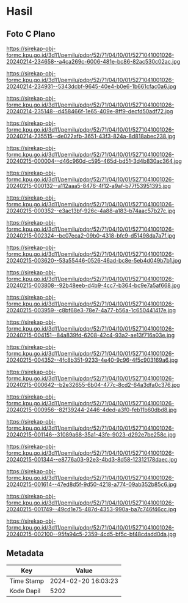 # Hasil

## Foto C Plano

https://sirekap-obj-formc.kpu.go.id/3d11/pemilu/pdpr/52/71/04/10/01/5271041001026-20240214-234658--a4ca269c-6006-481e-bc86-82ac530c02ac.jpg

https://sirekap-obj-formc.kpu.go.id/3d11/pemilu/pdpr/52/71/04/10/01/5271041001026-20240214-234931--5343dcbf-9645-40e4-b0e6-1b661cfac0a6.jpg

https://sirekap-obj-formc.kpu.go.id/3d11/pemilu/pdpr/52/71/04/10/01/5271041001026-20240214-235148--d458466f-1e65-409e-8ff9-decfd50adf72.jpg

https://sirekap-obj-formc.kpu.go.id/3d11/pemilu/pdpr/52/71/04/10/01/5271041001026-20240214-235515--de022afb-3651-43f3-824a-8d818abec238.jpg

https://sirekap-obj-formc.kpu.go.id/3d11/pemilu/pdpr/52/71/04/10/01/5271041001026-20240215-000004--d46c960d-c595-465d-bd51-3d4b830ac364.jpg

https://sirekap-obj-formc.kpu.go.id/3d11/pemilu/pdpr/52/71/04/10/01/5271041001026-20240215-000132--a112aaa5-8476-4f12-a9af-b77f53951395.jpg

https://sirekap-obj-formc.kpu.go.id/3d11/pemilu/pdpr/52/71/04/10/01/5271041001026-20240215-000352--e3ac13bf-926c-4a88-a183-b74aac57b27c.jpg

https://sirekap-obj-formc.kpu.go.id/3d11/pemilu/pdpr/52/71/04/10/01/5271041001026-20240215-002324--bc07eca2-09b0-4318-bfc9-d51498da7a7f.jpg

https://sirekap-obj-formc.kpu.go.id/3d11/pemilu/pdpr/52/71/04/10/01/5271041001026-20240215-003620--53a55446-0526-46ad-bc8e-5eb4d049b7b1.jpg

https://sirekap-obj-formc.kpu.go.id/3d11/pemilu/pdpr/52/71/04/10/01/5271041001026-20240215-003808--92b48eeb-d4b9-4cc7-b364-bc9e7a5af668.jpg

https://sirekap-obj-formc.kpu.go.id/3d11/pemilu/pdpr/52/71/04/10/01/5271041001026-20240215-003959--c8bf68e3-78e7-4a77-b56a-1c650441417e.jpg

https://sirekap-obj-formc.kpu.go.id/3d11/pemilu/pdpr/52/71/04/10/01/5271041001026-20240215-004151--84a839fd-6208-42c4-93a2-ae13f716a03e.jpg

https://sirekap-obj-formc.kpu.go.id/3d11/pemilu/pdpr/52/71/04/10/01/5271041001026-20240215-004352--4fc8b351-9233-4e40-9c96-4f5c903169a6.jpg

https://sirekap-obj-formc.kpu.go.id/3d11/pemilu/pdpr/52/71/04/10/01/5271041001026-20240215-000642--b2e32655-6b04-477c-8cd2-64a3dfa0c376.jpg

https://sirekap-obj-formc.kpu.go.id/3d11/pemilu/pdpr/52/71/04/10/01/5271041001026-20240215-000956--82f39244-2446-4ded-a3f0-feb11b60dbd8.jpg

https://sirekap-obj-formc.kpu.go.id/3d11/pemilu/pdpr/52/71/04/10/01/5271041001026-20240215-001146--31089a68-35a1-43fe-9023-d292e7be258c.jpg

https://sirekap-obj-formc.kpu.go.id/3d11/pemilu/pdpr/52/71/04/10/01/5271041001026-20240215-001344--e8776a03-92e3-4bd3-8d58-12312178daec.jpg

https://sirekap-obj-formc.kpu.go.id/3d11/pemilu/pdpr/52/71/04/10/01/5271041001026-20240215-001614--47ed8d5f-9d50-4218-a774-09ab352b85c6.jpg

https://sirekap-obj-formc.kpu.go.id/3d11/pemilu/pdpr/52/71/04/10/01/5271041001026-20240215-001749--49cd1e75-487d-4353-990a-ba7c746f46cc.jpg

https://sirekap-obj-formc.kpu.go.id/3d11/pemilu/pdpr/52/71/04/10/01/5271041001026-20240215-002100--95fa94c5-2359-4cd5-bf5c-bf48cdadd0da.jpg


## Metadata

| Key        | Value               |
| ---------- | ------------------- |
| Time Stamp | 2024-02-20 16:03:23 |
| Kode Dapil | 5202                |



